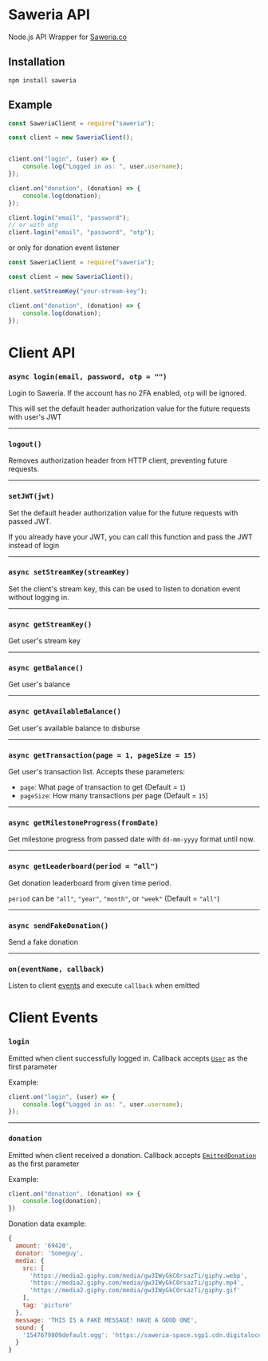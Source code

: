# Saweria API

Node.js API Wrapper for [Saweria.co](https://saweria.co/)

## Installation

```
npm install saweria
```

## Example

```js
const SaweriaClient = require("saweria");

const client = new SaweriaClient();


client.on("login", (user) => {
	console.log("Logged in as: ", user.username);
});

client.on("donation", (donation) => {
	console.log(donation);
});

client.login("email", "password");
// or with otp
client.login("email", "password", "otp");

```
or only for donation event listener
```js
const SaweriaClient = require("saweria");

const client = new SaweriaClient();

client.setStreamKey("your-stream-key");

client.on("donation", (donation) => {
	console.log(donation);
});
```

# Client API

### `async login(email, password, otp = "")`

Login to Saweria. If the account has no 2FA enabled, `otp` will be ignored.

This will set the default header authorization value for the future requests with user's JWT

---

### `logout()`

Removes authorization header from HTTP client, preventing future requests.

---

### `setJWT(jwt)`

Set the default header authorization value for the future requests with passed JWT.

If you already have your JWT, you can call this function and pass the JWT instead of login

---

### `async setStreamKey(streamKey)`

Set the client's stream key, this can be used to listen to donation event without logging in.

---

### `async getStreamKey()`

Get user's stream key

---

### `async getBalance()`

Get user's balance

---

### `async getAvailableBalance()`

Get user's available balance to disburse

---

### `async getTransaction(page = 1, pageSize = 15)`

Get user's transaction list. Accepts these parameters:

- `page`: What page of transaction to get (Default = `1`)
- `pageSize`: How many transactions per page (Default = `15`)

---

### `async getMilestoneProgress(fromDate)`

Get milestone progress from passed date with `dd-mm-yyyy` format until now.

---

### `async getLeaderboard(period = "all")`

Get donation leaderboard from given time period.

`period` can be `"all"`, `"year"`, `"month"`, or `"week"` (Default = `"all"`)

---

### `async sendFakeDonation()`

Send a fake donation

---

### `on(eventName, callback)`

Listen to client [events](#Client-Events) and execute `callback` when emitted


# Client Events

### `login`

Emitted when client successfully logged in. Callback accepts [`User`](src/types.ts) as the first parameter 

Example:
```js
client.on("login", (user) => {
	console.log("Logged in as: ", user.username);
});
```

---

### `donation`

Emitted when client received a donation. Callback accepts [`EmittedDonation`](src/types.ts) as the first parameter

Example:
```js
client.on("donation", (donation) => {
    console.log(donation);
})
```

Donation data example:
```js
{
  amount: '69420',
  donator: 'Someguy',
  media: {
    src: [
      'https://media2.giphy.com/media/gw3IWyGkC0rsazTi/giphy.webp',
      'https://media2.giphy.com/media/gw3IWyGkC0rsazTi/giphy.mp4',
      'https://media2.giphy.com/media/gw3IWyGkC0rsazTi/giphy.gif'
    ],
    tag: 'picture'
  },
  message: 'THIS IS A FAKE MESSAGE! HAVE A GOOD ONE',
  sound: {
    '1547679809default.ogg': 'https://saweria-space.sgp1.cdn.digitaloceanspaces.com/prd/sound/836d7a85-dd70-4028-85fb-00fd785f0928-c527b4f6bd6282e21e78c85343d496fa.ogg'
  }
}
```